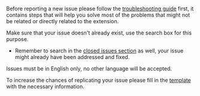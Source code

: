 Before reporting a new issue please follow the [troubleshooting guide](https://github.com/ParticleCore/Particle/wiki/Report-a-problem#troubleshooting) first, it contains steps that will help you solve most of the problems that might not be related or directly related to the extension.

Make sure that your issue doesn't already exist, use the search box for this purpose.

 - Remember to search in the [closed issues section](https://github.com/ParticleCore/Particle/issues?q=is%3Aissue+is%3Aclosed) as well, your issue might already have been addressed and fixed.

Issues must be in English only, no other language will be accepted.

To increase the chances of replicating your issue please fill in the [template](https://github.com/ParticleCore/Particle/wiki/Report-a-problem#posting-a-new-issue) with the necessary information.
